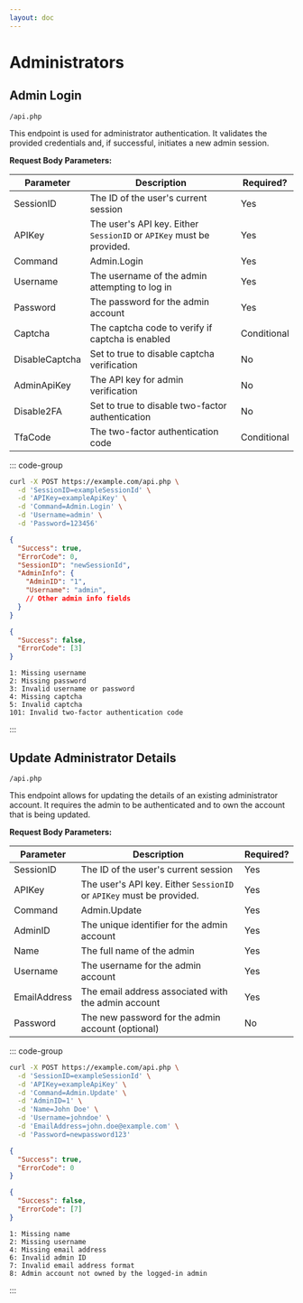 ```yaml
---
layout: doc
---
```


# Administrators

## Admin Login

<Badge type="info" text="POST" /> `/api.php`

This endpoint is used for administrator authentication. It validates the provided credentials and, if successful, initiates a new admin session.

**Request Body Parameters:**

| Parameter      | Description                                                          | Required?   |
|----------------|----------------------------------------------------------------------|-------------|
| SessionID      | The ID of the user's current session                                 | Yes         |
| APIKey         | The user's API key. Either `SessionID` or `APIKey` must be provided. | Yes         |
| Command        | Admin.Login                                                          | Yes         |
| Username       | The username of the admin attempting to log in                       | Yes         |
| Password       | The password for the admin account                                   | Yes         |
| Captcha        | The captcha code to verify if captcha is enabled                     | Conditional |
| DisableCaptcha | Set to true to disable captcha verification                          | No          |
| AdminApiKey    | The API key for admin verification                                   | No          |
| Disable2FA     | Set to true to disable two-factor authentication                     | No          |
| TfaCode        | The two-factor authentication code                                   | Conditional |

::: code-group

```bash [Example Request]
curl -X POST https://example.com/api.php \
  -d 'SessionID=exampleSessionId' \
  -d 'APIKey=exampleApiKey' \
  -d 'Command=Admin.Login' \
  -d 'Username=admin' \
  -d 'Password=123456'
```

```json [Success Response]
{
  "Success": true,
  "ErrorCode": 0,
  "SessionID": "newSessionId",
  "AdminInfo": {
    "AdminID": "1",
    "Username": "admin",
    // Other admin info fields
  }
}
```

```json [Error Response]
{
  "Success": false,
  "ErrorCode": [3]
}
```

```text [Error Codes]
1: Missing username
2: Missing password
3: Invalid username or password
4: Missing captcha
5: Invalid captcha
101: Invalid two-factor authentication code
```
:::

## Update Administrator Details

<Badge type="info" text="POST" /> `/api.php`

This endpoint allows for updating the details of an existing administrator account. It requires the admin to be authenticated and to own the account that is being updated.

**Request Body Parameters:**

| Parameter    | Description                                                          | Required? |
|--------------|----------------------------------------------------------------------|-----------|
| SessionID    | The ID of the user's current session                                 | Yes       |
| APIKey       | The user's API key. Either `SessionID` or `APIKey` must be provided. | Yes       |
| Command      | Admin.Update                                                         | Yes       |
| AdminID      | The unique identifier for the admin account                          | Yes       |
| Name         | The full name of the admin                                           | Yes       |
| Username     | The username for the admin account                                   | Yes       |
| EmailAddress | The email address associated with the admin account                  | Yes       |
| Password     | The new password for the admin account (optional)                    | No        |

::: code-group

```bash [Example Request]
curl -X POST https://example.com/api.php \
  -d 'SessionID=exampleSessionId' \
  -d 'APIKey=exampleApiKey' \
  -d 'Command=Admin.Update' \
  -d 'AdminID=1' \
  -d 'Name=John Doe' \
  -d 'Username=johndoe' \
  -d 'EmailAddress=john.doe@example.com' \
  -d 'Password=newpassword123'
```

```json [Success Response]
{
  "Success": true,
  "ErrorCode": 0
}
```

```json [Error Response]
{
  "Success": false,
  "ErrorCode": [7]
}
```

```text [Error Codes]
1: Missing name
2: Missing username
4: Missing email address
6: Invalid admin ID
7: Invalid email address format
8: Admin account not owned by the logged-in admin
```
:::

